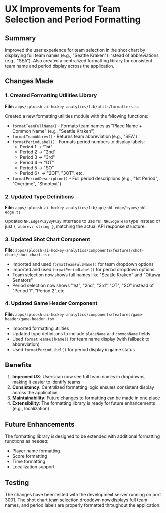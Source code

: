 # UX Improvements for Team Selection and Period Formatting

## Summary

Improved the user experience for team selection in the shot chart by displaying full team names (e.g., "Seattle Kraken") instead of abbreviations (e.g., "SEA"). Also created a centralized formatting library for consistent team name and period display across the application.

## Changes Made

### 1. Created Formatting Utilities Library

**File:** `apps/sploosh-ai-hockey-analytics/lib/utils/formatters.ts`

Created a new formatting utilities module with the following functions:

- `formatTeamFullName()` - Formats team names as "Place Name + Common Name" (e.g., "Seattle Kraken")
- `formatTeamAbbrev()` - Returns team abbreviation (e.g., "SEA")
- `formatPeriodLabel()` - Formats period numbers to display labels:
  - Period 1 → "1st"
  - Period 2 → "2nd"
  - Period 3 → "3rd"
  - Period 4 → "OT"
  - Period 5 → "SO"
  - Period 6+ → "2OT", "3OT", etc.
- `formatPeriodDescription()` - Full period descriptions (e.g., "1st Period", "Overtime", "Shootout")

### 2. Updated Type Definitions

**File:** `apps/sploosh-ai-hockey-analytics/lib/api/nhl-edge/types/nhl-edge.ts`

Updated `NHLEdgePlayByPlay` interface to use full `NHLEdgeTeam` type instead of just `{ abbrev: string }`, matching the actual API response structure.

### 3. Updated Shot Chart Component

**File:** `apps/sploosh-ai-hockey-analytics/components/features/shot-chart/shot-chart.tsx`

- Imported and used `formatTeamFullName()` for team dropdown options
- Imported and used `formatPeriodLabel()` for period dropdown options
- Team selection now shows full names like "Seattle Kraken" and "Ottawa Senators"
- Period selection now shows "1st", "2nd", "3rd", "OT", "SO" instead of "Period 1", "Period 2", etc.

### 4. Updated Game Header Component

**File:** `apps/sploosh-ai-hockey-analytics/components/features/game-header/game-header.tsx`

- Imported formatting utilities
- Updated type definitions to include `placeName` and `commonName` fields
- Used `formatTeamFullName()` for team name display (with fallback to abbreviation)
- Used `formatPeriodLabel()` for period display in game status

## Benefits

1. **Improved UX**: Users can now see full team names in dropdowns, making it easier to identify teams
2. **Consistency**: Centralized formatting logic ensures consistent display across the application
3. **Maintainability**: Future changes to formatting can be made in one place
4. **Extensibility**: The formatting library is ready for future enhancements (e.g., localization)

## Future Enhancements

The formatting library is designed to be extended with additional formatting functions as needed:
- Player name formatting
- Score formatting
- Time formatting
- Localization support

## Testing

The changes have been tested with the development server running on port 3001. The shot chart team selection dropdown now displays full team names, and period labels are properly formatted throughout the application.
